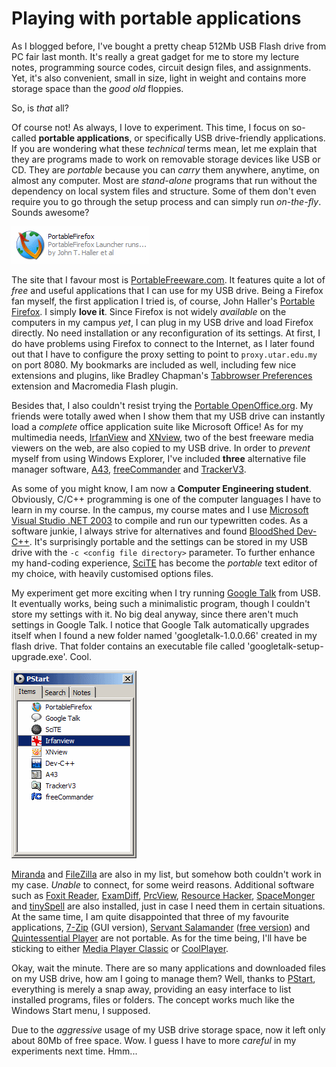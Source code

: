 Playing with portable applications
===

As I blogged before, I've bought a pretty cheap 512Mb USB Flash drive from PC fair last month. It's really a great gadget for me to store my lecture notes, programming source codes, circuit design files, and assignments. Yet, it's also convenient, small in size, light in weight and contains more storage space than the *good old* floppies.

So, is *that* all?

Of course not! As always, I love to experiment. This time, I focus on so-called **portable applications**, or specifically USB drive-friendly applications. If you are wondering what these *technical* terms mean, let me explain that they are programs made to work on removable storage devices like USB or CD. They are *portable* because you can *carry* them anywhere, anytime, on almost any computer. Most are *stand-alone* programs that run without the dependency on local system files and structure. Some of them don't even require you to go through the setup process and can simply run *on-the-fly*. Sounds awesome?

![Portable Firefox launcher executable file](../images/screenshots/software/portable_firefox_launcher_icon_john_t_haller.png)

The site that I favour most is [PortableFreeware.com](http://portablefreeware.com/ "The Portable Freeware Collection"). It features quite a lot of *free* and useful applications that I can use for my USB drive. Being a Firefox fan myself, the first application I tried is, of course, John Haller's [Portable Firefox](http://johnhaller.com/jh/mozilla/portable_firefox/). I simply **love it**. Since Firefox is not widely *available* on the computers in my campus *yet*, I can plug in my USB drive and load Firefox directly. No need installation or any reconfiguration of its settings. At first, I do have problems using Firefox to connect to the Internet, as I later found out that I have to configure the proxy setting to point to `proxy.utar.edu.my` on port 8080. My bookmarks are included as well, including few nice extensions and plugins, like Bradley Chapman's [Tabbrowser Preferences](http://216.55.161.203/theonekea/tabprefs/) extension and Macromedia Flash plugin.

Besides that, I also couldn't resist trying the [Portable OpenOffice.org](http://johnhaller.com/jh/useful_stuff/portable_openoffice/). My friends were totally awed when I show them that my USB drive can instantly load a *complete* office application suite like Microsoft Office! As for my multimedia needs, [IrfanView](http://irfanview.com/) and [XNview](http://xnview.com/), two of the best freeware media viewers on the web, are also copied to my USB drive. In order to *prevent* myself from using Windows Explorer, I've included **three** alternative file manager software, [A43](http://shawneelink.net/~bgmiller/), [freeCommander](http://freecommander.com/) and [TrackerV3](http://trackerv3.com/).

As some of you might know, I am now a **Computer Engineering student**. Obviously, C/C++ programming is one of the computer languages I have to learn in my course. In the campus, my course mates and I use [Microsoft Visual Studio .NET 2003](http://msdn.microsoft.com/vstudio/downloads/) to compile and run our typewritten codes. As a software junkie, I always strive for alternatives and found [BloodShed Dev-C++](http://bloodshed.net/). It's surprisingly portable and the settings can be stored in my USB drive with the `-c <config file directory>` parameter. To further enhance my hand-coding experience, [SciTE](http://scintilla.org/SciTE.html) has become the *portable* text editor of my choice, with heavily customised options files.

My experiment get more exciting when I try running [Google Talk](http://google.com/talk/) from USB. It eventually works, being such a minimalistic program, though I couldn't store my settings with it. No big deal anyway, since there aren't much settings in Google Talk. I notice that Google Talk automatically upgrades itself when I found a new folder named 'googletalk-1.0.0.66' created in my flash drive. That folder contains an executable file called 'googletalk-setup-upgrade.exe'. Cool.

![Pstart application start panel window, showing a list of portable programs, such as Portable Firefox and SciTE](../images/screenshots/software/pstart_portable_applications_window_usb.png)

[Miranda](http://miranda-im.org/) and [FileZilla](http://filezilla.sourceforge.net/) are also in my list, but somehow both couldn't work in my case. *Unable* to connect, for some weird reasons. Additional software such as [Foxit Reader](http://foxitsoftware.com/pdf/rd_intro.php), [ExamDiff](http://prestosoft.com/ps.asp?page=edp_examdiff), [PrcView](http://prcview.com/), [Resource Hacker](http://rpi.net.au/~ajohnson/resourcehacker), [SpaceMonger](http://werkema.com/software/spacemonger.html) and [tinySpell](http://tinyspell.m6.net/) are also installed, just in case I need them in certain situations. At the same time, I am quite disappointed that three of my favourite applications, [7-Zip](http://7-zip.org/) (GUI version), [Servant Salamander](http://altap.cz/salam_en/) ([free version](http://altap.cz/salam_en/freeware.html)) and [Quintessential Player](http://quinnware.com/) are not portable. As for the time being, I'll have be sticking to either [Media Player Classic](http://sourceforge.net/projects/guliverkli/) or [CoolPlayer](http://coolplayer.sourceforge.net/).

Okay, wait the minute. There are so many applications and downloaded files on my USB drive, how am I going to manage them? Well, thanks to [PStart](http://pegtop.net/start/), everything is merely a snap away, providing an easy interface to list installed programs, files or folders. The concept works much like the Windows Start menu, I supposed.

Due to the *aggressive* usage of my USB drive storage space, now it left only about 80Mb of free space. Wow. I guess I have to more *careful* in my experiments next time. Hmm...